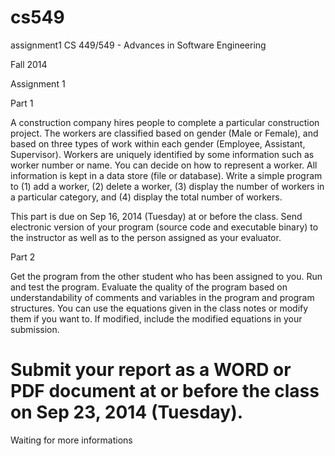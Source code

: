 cs549
=====

assignment1
CS 449/549 - Advances in Software Engineering

Fall 2014

Assignment 1


Part 1

A construction company hires people to complete a particular construction project. The workers are classified based on gender (Male or Female), and based on three types of work within each gender (Employee, Assistant, Supervisor). Workers are uniquely identified by some information such as worker number or name. You can decide on how to represent a worker. All information is kept in a data store (file or database). Write a simple program to (1) add a worker, (2) delete a worker, (3) display the number of workers in a particular category, and (4) display the total number of workers. 

This part is due on Sep 16, 2014 (Tuesday) at or before the class. Send electronic version of your program (source code and executable binary) to the instructor as well as to the person assigned as your evaluator.

Part 2

Get the program from the other student who has been assigned to you. Run and test the program. Evaluate the quality of the program based on understandability of comments and variables in the program and program structures. You can use the equations given in the class notes or modify them if you want to. If modified, include the modified equations in your submission.

Submit your report as a WORD or PDF document at or before the class on Sep 23, 2014 (Tuesday). 
============================================================================================================
Waiting for more informations
